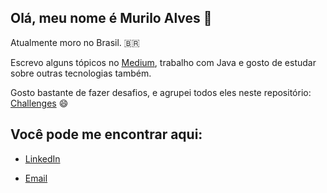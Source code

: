 ## Olá, meu nome é Murilo Alves 👋

Atualmente moro no Brasil. 🇧🇷 

Escrevo alguns tópicos no [Medium](https://medium.com/@muriloalvesdev), trabalho com Java e gosto de estudar sobre outras tecnologias também.

Gosto bastante de fazer desafios, e agrupei todos eles neste repositório: [Challenges](https://github.com/muriloalvesdev/challenges) 😄 

## Você pode me encontrar aqui:
- [LinkedIn](https://www.linkedin.com/in/murilo-alves-66039a150/)

- [Email](murilohenrique.ti@outlook.com.br)

